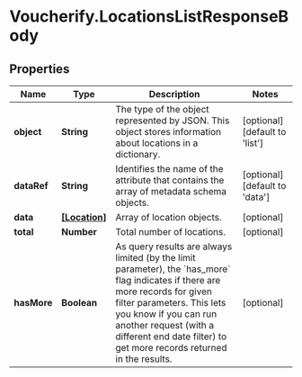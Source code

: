 # Voucherify.LocationsListResponseBody

## Properties

Name | Type | Description | Notes
------------ | ------------- | ------------- | -------------
**object** | **String** | The type of the object represented by JSON. This object stores information about locations in a dictionary. | [optional] [default to &#39;list&#39;]
**dataRef** | **String** | Identifies the name of the attribute that contains the array of metadata schema objects. | [optional] [default to &#39;data&#39;]
**data** | [**[Location]**](Location.md) | Array of location objects. | [optional] 
**total** | **Number** | Total number of locations. | [optional] 
**hasMore** | **Boolean** | As query results are always limited (by the limit parameter), the &#x60;has_more&#x60; flag indicates if there are more records for given filter parameters. This lets you know if you can run another request (with a different end date filter) to get more records returned in the results. | [optional] 



